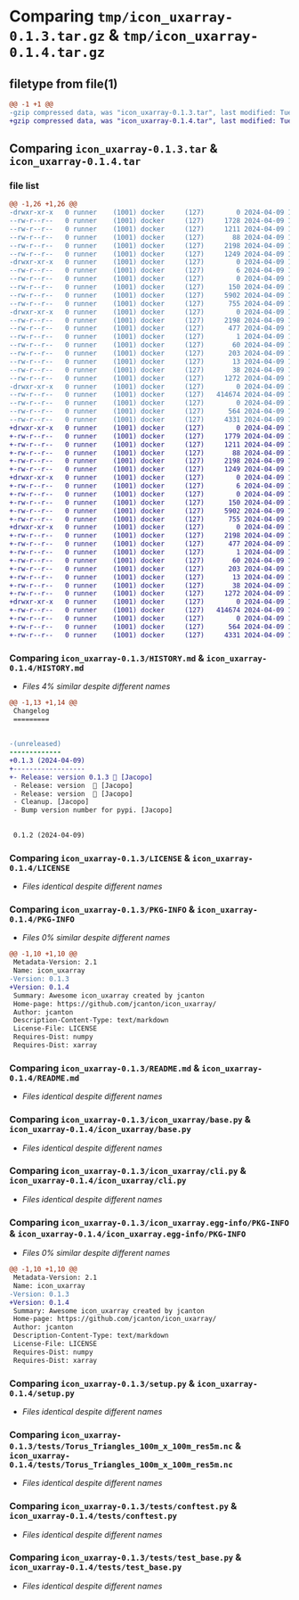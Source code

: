 # Comparing `tmp/icon_uxarray-0.1.3.tar.gz` & `tmp/icon_uxarray-0.1.4.tar.gz`

## filetype from file(1)

```diff
@@ -1 +1 @@
-gzip compressed data, was "icon_uxarray-0.1.3.tar", last modified: Tue Apr  9 13:17:59 2024, max compression
+gzip compressed data, was "icon_uxarray-0.1.4.tar", last modified: Tue Apr  9 13:17:56 2024, max compression
```

## Comparing `icon_uxarray-0.1.3.tar` & `icon_uxarray-0.1.4.tar`

### file list

```diff
@@ -1,26 +1,26 @@
-drwxr-xr-x   0 runner    (1001) docker     (127)        0 2024-04-09 13:17:59.054655 icon_uxarray-0.1.3/
--rw-r--r--   0 runner    (1001) docker     (127)     1728 2024-04-09 13:17:50.000000 icon_uxarray-0.1.3/HISTORY.md
--rw-r--r--   0 runner    (1001) docker     (127)     1211 2024-04-09 13:17:50.000000 icon_uxarray-0.1.3/LICENSE
--rw-r--r--   0 runner    (1001) docker     (127)       88 2024-04-09 13:17:50.000000 icon_uxarray-0.1.3/MANIFEST.in
--rw-r--r--   0 runner    (1001) docker     (127)     2198 2024-04-09 13:17:59.054655 icon_uxarray-0.1.3/PKG-INFO
--rw-r--r--   0 runner    (1001) docker     (127)     1249 2024-04-09 13:17:50.000000 icon_uxarray-0.1.3/README.md
-drwxr-xr-x   0 runner    (1001) docker     (127)        0 2024-04-09 13:17:59.050655 icon_uxarray-0.1.3/icon_uxarray/
--rw-r--r--   0 runner    (1001) docker     (127)        6 2024-04-09 13:17:50.000000 icon_uxarray-0.1.3/icon_uxarray/VERSION
--rw-r--r--   0 runner    (1001) docker     (127)        0 2024-04-09 13:17:50.000000 icon_uxarray-0.1.3/icon_uxarray/__init__.py
--rw-r--r--   0 runner    (1001) docker     (127)      150 2024-04-09 13:17:50.000000 icon_uxarray-0.1.3/icon_uxarray/__main__.py
--rw-r--r--   0 runner    (1001) docker     (127)     5902 2024-04-09 13:17:50.000000 icon_uxarray-0.1.3/icon_uxarray/base.py
--rw-r--r--   0 runner    (1001) docker     (127)      755 2024-04-09 13:17:50.000000 icon_uxarray-0.1.3/icon_uxarray/cli.py
-drwxr-xr-x   0 runner    (1001) docker     (127)        0 2024-04-09 13:17:59.050655 icon_uxarray-0.1.3/icon_uxarray.egg-info/
--rw-r--r--   0 runner    (1001) docker     (127)     2198 2024-04-09 13:17:59.000000 icon_uxarray-0.1.3/icon_uxarray.egg-info/PKG-INFO
--rw-r--r--   0 runner    (1001) docker     (127)      477 2024-04-09 13:17:59.000000 icon_uxarray-0.1.3/icon_uxarray.egg-info/SOURCES.txt
--rw-r--r--   0 runner    (1001) docker     (127)        1 2024-04-09 13:17:59.000000 icon_uxarray-0.1.3/icon_uxarray.egg-info/dependency_links.txt
--rw-r--r--   0 runner    (1001) docker     (127)       60 2024-04-09 13:17:59.000000 icon_uxarray-0.1.3/icon_uxarray.egg-info/entry_points.txt
--rw-r--r--   0 runner    (1001) docker     (127)      203 2024-04-09 13:17:59.000000 icon_uxarray-0.1.3/icon_uxarray.egg-info/requires.txt
--rw-r--r--   0 runner    (1001) docker     (127)       13 2024-04-09 13:17:59.000000 icon_uxarray-0.1.3/icon_uxarray.egg-info/top_level.txt
--rw-r--r--   0 runner    (1001) docker     (127)       38 2024-04-09 13:17:59.054655 icon_uxarray-0.1.3/setup.cfg
--rw-r--r--   0 runner    (1001) docker     (127)     1272 2024-04-09 13:17:50.000000 icon_uxarray-0.1.3/setup.py
-drwxr-xr-x   0 runner    (1001) docker     (127)        0 2024-04-09 13:17:59.050655 icon_uxarray-0.1.3/tests/
--rw-r--r--   0 runner    (1001) docker     (127)   414674 2024-04-09 13:17:50.000000 icon_uxarray-0.1.3/tests/Torus_Triangles_100m_x_100m_res5m.nc
--rw-r--r--   0 runner    (1001) docker     (127)        0 2024-04-09 13:17:50.000000 icon_uxarray-0.1.3/tests/__init__.py
--rw-r--r--   0 runner    (1001) docker     (127)      564 2024-04-09 13:17:50.000000 icon_uxarray-0.1.3/tests/conftest.py
--rw-r--r--   0 runner    (1001) docker     (127)     4331 2024-04-09 13:17:50.000000 icon_uxarray-0.1.3/tests/test_base.py
+drwxr-xr-x   0 runner    (1001) docker     (127)        0 2024-04-09 13:17:56.826269 icon_uxarray-0.1.4/
+-rw-r--r--   0 runner    (1001) docker     (127)     1779 2024-04-09 13:17:48.000000 icon_uxarray-0.1.4/HISTORY.md
+-rw-r--r--   0 runner    (1001) docker     (127)     1211 2024-04-09 13:17:48.000000 icon_uxarray-0.1.4/LICENSE
+-rw-r--r--   0 runner    (1001) docker     (127)       88 2024-04-09 13:17:48.000000 icon_uxarray-0.1.4/MANIFEST.in
+-rw-r--r--   0 runner    (1001) docker     (127)     2198 2024-04-09 13:17:56.826269 icon_uxarray-0.1.4/PKG-INFO
+-rw-r--r--   0 runner    (1001) docker     (127)     1249 2024-04-09 13:17:48.000000 icon_uxarray-0.1.4/README.md
+drwxr-xr-x   0 runner    (1001) docker     (127)        0 2024-04-09 13:17:56.822269 icon_uxarray-0.1.4/icon_uxarray/
+-rw-r--r--   0 runner    (1001) docker     (127)        6 2024-04-09 13:17:48.000000 icon_uxarray-0.1.4/icon_uxarray/VERSION
+-rw-r--r--   0 runner    (1001) docker     (127)        0 2024-04-09 13:17:48.000000 icon_uxarray-0.1.4/icon_uxarray/__init__.py
+-rw-r--r--   0 runner    (1001) docker     (127)      150 2024-04-09 13:17:48.000000 icon_uxarray-0.1.4/icon_uxarray/__main__.py
+-rw-r--r--   0 runner    (1001) docker     (127)     5902 2024-04-09 13:17:48.000000 icon_uxarray-0.1.4/icon_uxarray/base.py
+-rw-r--r--   0 runner    (1001) docker     (127)      755 2024-04-09 13:17:48.000000 icon_uxarray-0.1.4/icon_uxarray/cli.py
+drwxr-xr-x   0 runner    (1001) docker     (127)        0 2024-04-09 13:17:56.826269 icon_uxarray-0.1.4/icon_uxarray.egg-info/
+-rw-r--r--   0 runner    (1001) docker     (127)     2198 2024-04-09 13:17:56.000000 icon_uxarray-0.1.4/icon_uxarray.egg-info/PKG-INFO
+-rw-r--r--   0 runner    (1001) docker     (127)      477 2024-04-09 13:17:56.000000 icon_uxarray-0.1.4/icon_uxarray.egg-info/SOURCES.txt
+-rw-r--r--   0 runner    (1001) docker     (127)        1 2024-04-09 13:17:56.000000 icon_uxarray-0.1.4/icon_uxarray.egg-info/dependency_links.txt
+-rw-r--r--   0 runner    (1001) docker     (127)       60 2024-04-09 13:17:56.000000 icon_uxarray-0.1.4/icon_uxarray.egg-info/entry_points.txt
+-rw-r--r--   0 runner    (1001) docker     (127)      203 2024-04-09 13:17:56.000000 icon_uxarray-0.1.4/icon_uxarray.egg-info/requires.txt
+-rw-r--r--   0 runner    (1001) docker     (127)       13 2024-04-09 13:17:56.000000 icon_uxarray-0.1.4/icon_uxarray.egg-info/top_level.txt
+-rw-r--r--   0 runner    (1001) docker     (127)       38 2024-04-09 13:17:56.826269 icon_uxarray-0.1.4/setup.cfg
+-rw-r--r--   0 runner    (1001) docker     (127)     1272 2024-04-09 13:17:48.000000 icon_uxarray-0.1.4/setup.py
+drwxr-xr-x   0 runner    (1001) docker     (127)        0 2024-04-09 13:17:56.826269 icon_uxarray-0.1.4/tests/
+-rw-r--r--   0 runner    (1001) docker     (127)   414674 2024-04-09 13:17:48.000000 icon_uxarray-0.1.4/tests/Torus_Triangles_100m_x_100m_res5m.nc
+-rw-r--r--   0 runner    (1001) docker     (127)        0 2024-04-09 13:17:48.000000 icon_uxarray-0.1.4/tests/__init__.py
+-rw-r--r--   0 runner    (1001) docker     (127)      564 2024-04-09 13:17:48.000000 icon_uxarray-0.1.4/tests/conftest.py
+-rw-r--r--   0 runner    (1001) docker     (127)     4331 2024-04-09 13:17:48.000000 icon_uxarray-0.1.4/tests/test_base.py
```

### Comparing `icon_uxarray-0.1.3/HISTORY.md` & `icon_uxarray-0.1.4/HISTORY.md`

 * *Files 4% similar despite different names*

```diff
@@ -1,13 +1,14 @@
 Changelog
 =========
 
 
-(unreleased)
-------------
+0.1.3 (2024-04-09)
+------------------
+- Release: version 0.1.3 🚀 [Jacopo]
 - Release: version  🚀 [Jacopo]
 - Release: version  🚀 [Jacopo]
 - Cleanup. [Jacopo]
 - Bump version number for pypi. [Jacopo]
 
 
 0.1.2 (2024-04-09)
```

### Comparing `icon_uxarray-0.1.3/LICENSE` & `icon_uxarray-0.1.4/LICENSE`

 * *Files identical despite different names*

### Comparing `icon_uxarray-0.1.3/PKG-INFO` & `icon_uxarray-0.1.4/PKG-INFO`

 * *Files 0% similar despite different names*

```diff
@@ -1,10 +1,10 @@
 Metadata-Version: 2.1
 Name: icon_uxarray
-Version: 0.1.3
+Version: 0.1.4
 Summary: Awesome icon_uxarray created by jcanton
 Home-page: https://github.com/jcanton/icon_uxarray/
 Author: jcanton
 Description-Content-Type: text/markdown
 License-File: LICENSE
 Requires-Dist: numpy
 Requires-Dist: xarray
```

### Comparing `icon_uxarray-0.1.3/README.md` & `icon_uxarray-0.1.4/README.md`

 * *Files identical despite different names*

### Comparing `icon_uxarray-0.1.3/icon_uxarray/base.py` & `icon_uxarray-0.1.4/icon_uxarray/base.py`

 * *Files identical despite different names*

### Comparing `icon_uxarray-0.1.3/icon_uxarray/cli.py` & `icon_uxarray-0.1.4/icon_uxarray/cli.py`

 * *Files identical despite different names*

### Comparing `icon_uxarray-0.1.3/icon_uxarray.egg-info/PKG-INFO` & `icon_uxarray-0.1.4/icon_uxarray.egg-info/PKG-INFO`

 * *Files 0% similar despite different names*

```diff
@@ -1,10 +1,10 @@
 Metadata-Version: 2.1
 Name: icon_uxarray
-Version: 0.1.3
+Version: 0.1.4
 Summary: Awesome icon_uxarray created by jcanton
 Home-page: https://github.com/jcanton/icon_uxarray/
 Author: jcanton
 Description-Content-Type: text/markdown
 License-File: LICENSE
 Requires-Dist: numpy
 Requires-Dist: xarray
```

### Comparing `icon_uxarray-0.1.3/setup.py` & `icon_uxarray-0.1.4/setup.py`

 * *Files identical despite different names*

### Comparing `icon_uxarray-0.1.3/tests/Torus_Triangles_100m_x_100m_res5m.nc` & `icon_uxarray-0.1.4/tests/Torus_Triangles_100m_x_100m_res5m.nc`

 * *Files identical despite different names*

### Comparing `icon_uxarray-0.1.3/tests/conftest.py` & `icon_uxarray-0.1.4/tests/conftest.py`

 * *Files identical despite different names*

### Comparing `icon_uxarray-0.1.3/tests/test_base.py` & `icon_uxarray-0.1.4/tests/test_base.py`

 * *Files identical despite different names*

